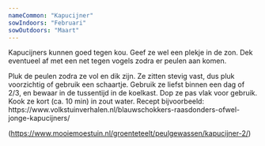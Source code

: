 ```yaml
---
nameCommon: "Kapucijner"
sowIndoors: "Februari"
sowOutdoors: "Maart"
---
```

<p class="plant-content">Kapucijners kunnen goed tegen kou. Geef ze wel een plekje in de zon. Dek eventueel af met een net tegen vogels zodra er peulen aan komen.</p>

<p class="plant-content">Pluk de peulen zodra ze vol en dik zijn. Ze zitten stevig vast, dus pluk voorzichtig of gebruik een schaartje. Gebruik ze liefst binnen een dag of 2/3, en bewaar in de tussentijd in de koelkast. Dop ze pas vlak voor gebruik. Kook ze kort (ca. 10 min) in zout water. Recept bijvoorbeeld: <a>https://www.volkstuinverhalen.nl/blauwschokkers-raasdonders-ofwel-jonge-kapucijners/</a></p>

(<a>https://www.mooiemoestuin.nl/groenteteelt/peulgewassen/kapucijner-2/</a>)
